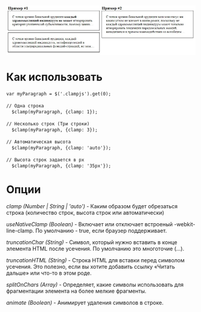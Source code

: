 ![alt text](https://github.com/eZ4hUNt/Clamp.js/blob/master/preview.jpg)
# Как использовать
```
var myParagraph = $('.clampjs').get(0);

// Одна строка
  $clamp(myParagraph, {clamp: 1});
  
// Несколько строк (Три строки)
  $clamp(myParagraph, {clamp: 3});
  
// Автоматическая высота
  $clamp(myParagraph, {clamp: 'auto'});
  
// Высота строк задается в px
  $clamp(myParagraph, {clamp: '35px'});
```

# Опции
*clamp (Number | String | 'auto')* - Каким образом будет обрезаться строка (количество строк, высота строк или автоматически)

*useNativeClamp (Boolean)* - Включает или отключает встроеный -webkit-line-clamp. По умолчанию - true, если браузер поддерживает. 

*truncationChar (String)* - Символ, который нужно вставить в конце элемента HTML после усечения. По умолчанию это многоточие (...).

*truncationHTML (String)* - Строка HTML для вставки перед символом усечения. Это полезно, если вы хотите добавить ссылку «Читать дальше» или что-то в этом роде.

*splitOnChars (Array)* - Определяет, какие символы использовать для фрагментации элемента на более мелкие фрагменты. 

*animate (Boolean)* - Анимирует удаления символов в строке.
